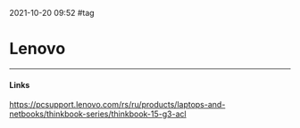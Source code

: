 2021-10-20 09:52
#tag
# Lenovo

_____________
#### Links
https://pcsupport.lenovo.com/rs/ru/products/laptops-and-netbooks/thinkbook-series/thinkbook-15-g3-acl
